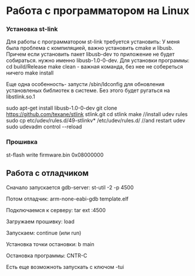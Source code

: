 # Работа с программатором на Linux

### Установка st-link
Для работы с программатором st-link требуется установить:
У меня была проблема с компиляцией, важно установить
cmake и libusb. Причем если установить пакет libusb-dev то приложение не будет 
собираться. нужно именно libusb-1.0-0-dev.
Для установки программы:
cd build/Release
make clean - важная команда, без нее не собереться ничего
make install

Еще одна особенность- запусти /sbin/ldconfig для обновления установленых
библиотек в системе. Без этого будет ругаться на libstlink.so.1

sudo apt-get install libusb-1.0-0-dev
git clone https://github.com/texane/stlink stlink.git
cd stlink
make
//install udev rules
sudo cp etc/udev/rules.d/49-stlinkv* /etc/udev/rules.d/
//and restart udev
sudo udevadm control --reload


### Прошивка 
st-flash  write firmware.bin  0x08000000

## Работа с отладчиком
Сначало запускается gdb-server:
st-util -2 -p 4500

Потом отладчик:
arm-none-eabi-gdb template.elf

Подключаемся к серверу:
tar ext :4500

Загружаем прошивку:
load

Запускаем:
continue (или run)

Установка точки остановки:
b main

Остановка программы:
CNTR-C

Есть еще возможноть запускать с ключом -tui